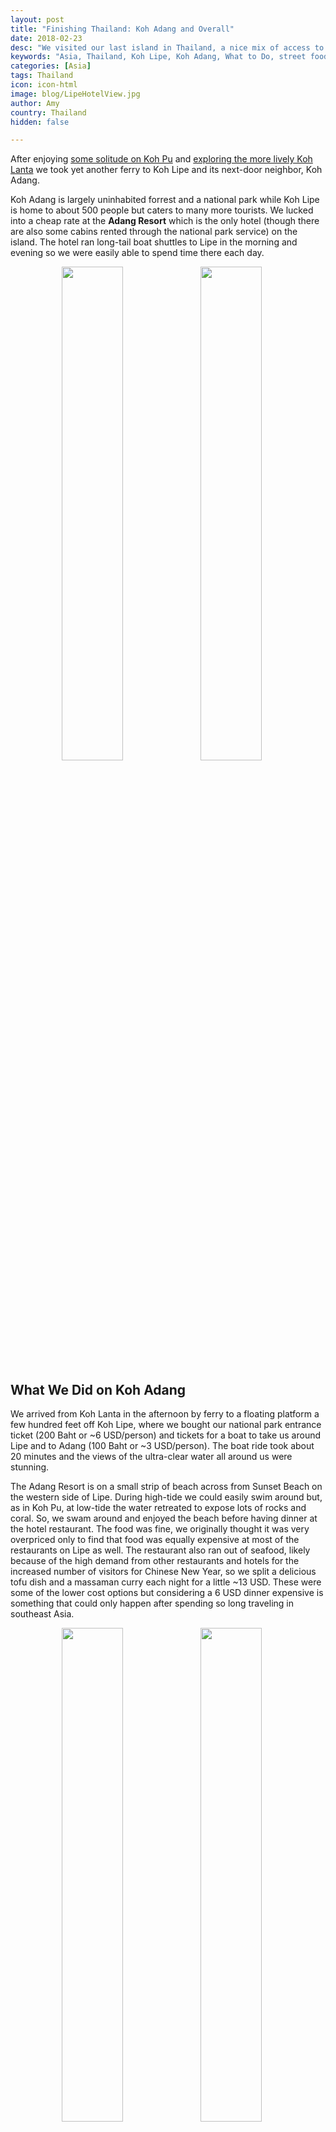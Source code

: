 ```yaml
---
layout: post
title: "Finishing Thailand: Koh Adang and Overall"
date: 2018-02-23
desc: "We visited our last island in Thailand, a nice mix of access to restaurants while still having a secluded feel. Plus, a review of our month traveling around Thailand."
keywords: "Asia, Thailand, Koh Lipe, Koh Adang, What to Do, street food, RTW"
categories: [Asia]
tags: Thailand
icon: icon-html
image: blog/LipeHotelView.jpg
author: Amy
country: Thailand
hidden: false

---
```


After enjoying [some solitude on Koh Pu](http://site.awellchartedpath.com/blog/2018/02/Koh-Pu/) and [exploring the more lively Koh Lanta](http://site.awellchartedpath.com/blog/2018/02/koh-lanta/) we took yet another ferry to Koh Lipe and its next-door neighbor, Koh Adang.

Koh Adang is largely uninhabited forrest and a national park while Koh Lipe is home to about 500 people but caters to many more tourists. We lucked into a cheap rate at the **Adang Resort** which is the only hotel (though there are also some cabins rented through the national park service) on the island. The hotel ran long-tail boat shuttles to Lipe in the morning and evening so we were easily able to spend time there each day. 

<div style="text-align: center; max-width: calc(100% - 20px);"><a href="/static/assets/img/blog/LipeHotelView.jpg" target="_blank"><img src="/static/assets/img/blog/LipeHotelView.jpg" width="45%"></a> <a href="/static/assets/img/blog/LipeWater.jpg" target="_blank"><img src="/static/assets/img/blog/LipeWater.jpg" width="45%"></a><p><i></i></p></div><p></p>

## <i class="fa fa-check-square" aria-hidden="true" style="color:#2495C4;"></i> What We Did on Koh Adang

We arrived from Koh Lanta in the afternoon by ferry to a floating platform a few hundred feet off Koh Lipe, where we bought our national park entrance ticket (200 Baht or ~6 USD/person) and tickets for a boat to take us around Lipe and to Adang (100 Baht or ~3 USD/person). The boat ride took about 20 minutes and the views of the ultra-clear water all around us were stunning.

The Adang Resort is on a small strip of beach across from Sunset Beach on the western side of Lipe. During high-tide we could easily swim around but, as in Koh Pu, at low-tide the water retreated to expose lots of rocks and coral. So, we swam around and enjoyed the beach before having dinner at the hotel restaurant. The food was fine, we originally thought it was very overpriced only to find that food was equally expensive at most of the restaurants on Lipe as well. The restaurant also ran out of seafood, likely because of the high demand from other restaurants and hotels for the increased number of visitors for Chinese New Year, so we split a delicious tofu dish and a massaman curry each night for a little ~13 USD. These were some of the lower cost options but considering a 6 USD dinner expensive is something that could only happen after spending so long traveling in southeast Asia. 

<div style="text-align: center; max-width: calc(100% - 20px);"><a href="/static/assets/img/blog/LipeSunset.jpg" target="_blank"><img src="/static/assets/img/blog/LipeSunset.jpg" width="45%"></a> <a href="/static/assets/img/blog/LipeLowTide.jpg" target="_blank"><img src="/static/assets/img/blog/LipeLowTide.jpg" width="45%"></a><p><i>The view from the beach on Adang for sunset and again completely transformed by low-tide.</i></p></div><p></p>

Our days on Koh Adang followed the same routine. We would get up and enjoy the included buffet breakfast before taking the boat shuttle to Lipe for lunch, returning in the afternoon to swim, watching sunset and the crabs that scurried across the beach, eating dinner at the hotel restaurant. Rinse and repeat. 

Our first morning we did venture off on a short hike. Just off the end of the beach where we were staying was a path that led to **"Pirate Waterfall"**. I have no idea what it had to do with pirates but it was an enjoyable hour long round trip. The path was pretty well marked though it did require that we climb up a short segment of rope to get up a large rock before reaching the falls. The falls themselves were not spectacular but were nice enough and it made for a good bit of morning exercise. 

<div style="text-align: center; max-width: calc(100% - 20px);"><a href="/static/assets/img/blog/LipeWaterfall1.jpg" target="_blank"><img src="/static/assets/img/blog/LipeWaterfall1.jpg" width="25.4%"></a> <a href="/static/assets/img/blog/LipeWaterfall2.jpg" target="_blank"><img src="/static/assets/img/blog/LipeWaterfall2.jpg" width="45%"></a><p><i>Pirate Waterfall Hike.</i></p></div><p></p>

On Lipe, the main attraction other than the beautiful beaches is **Walking Street**. It’s a strip of shops, restaurants, and tourist offices where we would walk each day, though some of the best restaurants for authentic food are down sidestreets. Sadly, when we first explored the area, we found that several of the restaurants, including one Nate particularly wanted to visit for Northern Thai food, were closed for Chinese New Year and would not be open the whole time we were there. Disappointed, we still managed to find good food, including a northern-Thai sour pork salad for Nate at **Noy Wangcha-aon**. Better than the food we found for lunch was the very inexpensive (~1 USD) smoothies/iced cocoas we found at a stall right near the main pedestrian entrance to **Sunrise Beach**. The stall seemed to cater equally to locals and tourists, which was not true of most places on walking street. The woman making drinks wasn’t the fastest but was friendly and the drinks were delicious and cheap. We would take them down onto Sunrise beach to sit on the white sand beach and people watch before we needed to return westward to get the boat back to Adang. 

<div style="text-align: center; max-width: calc(100% - 20px);"><a href="/static/assets/img/blog/LipeSmoothie.jpg" target="_blank"><img src="/static/assets/img/blog/LipeSmoothie.jpg" width="25.4%"></a> <a href="/static/assets/img/blog/LipeSunriseBeach.jpg" target="_blank"><img src="/static/assets/img/blog/LipeSunriseBeach.jpg" width="45%"></a><p><i>Amy standing outside the drink stand and the view of Sunrise Beach where we would sit and drink our cold beverages.</i></p></div><p></p>

On our last day, also our last day in Thailand, we took our usual boat over to Lipe, walked with our big backpacks down to Walking Street for lunch, and then made our way to the ferry and immigration office for our departure. At this point we are pretty expert at the ferry process and managed to get ourselves and our bags on the boat without incident. Weirdly, once you give the immigration officer your passport it is held by ferry staff until you're onboard, when they call out nationalities and have you sort though a stack of others from your country to find your own. Through this process Nate and I found out we were the only Americans on the boat but that there were multiple groups of people from the Ukraine. 

<div style="text-align: center; max-width: calc(100% - 20px);"><a href="/static/assets/img/blog/LipeBagTractor.jpg" target="_blank"><img src="/static/assets/img/blog/LipeBagTractor.jpg" width="45%"></a><p><i>The small tractor the hotel would use to transport bags to and from the long-tail boats.</i></p></div><p></p>

## <i class="fa fa-check-square" aria-hidden="true" style="color:#2495C4;"></i> How We Did with Our Budget

For our time on Koh Aang, we had budgeted as much as 42 USD a night for accommodations. We ended up splurging on **Adang Resort** for ~75 USD/night, which is much cheaper than their usual rates. Luckily, we had a lot of savings from our bungalow on Koh Lanta to offset the extra cost. We had also budgeted 8 USD per day per person for food and 10 USD per day per person for entertainment. Out of that planned 36 USD per day we ended up spending about 33 USD per day on average, including our national park admission fees (13 USD).

## <i class="fa fa-check-square" aria-hidden="true" style="color:#2495C4;"></i> Thailand Overall

Since we spent so long in Thailand, I wanted to summarize the experience a little more than I have for other places. 

**Spending**

For our 28 days in Thailand, we averaged 15 USD per person each day on food and entertainment, 42 USD per night on hotel stays (though the costs varied from just 21 USD on Lanta to 75 USD on Adang), and spent 435 USD total on trains and ferries. 

**Island Preferences**

We visited a lot of islands on this trip. Each had pros and cons but here are our main take-aways from each and our ranking for which ones we would consider returning to. 

**Koh Tao**: Tao surprised Nate by being more enjoyable than he expected. There was good, cheap local food, enough to do to stay occupied for a few days, and lots of travelers but relatively few tourists. While he went for dive school, the diving sites themselves aren't anything that special.

<div style="text-align: center; max-width: calc(100% - 20px);"><a href="/static/assets/img/blog/TaoHorizonPalm.jpg" target="_blank"><img src="/static/assets/img/blog/TaoHorizonPalm.jpg" width="45%"></a> <a href="/static/assets/img/blog/TaoSunset.jpg" target="_blank"><img src="/static/assets/img/blog/TaoSunset.jpg" width="45%"></a></div><p></p>

**Koh Lanta**:  Lanta was the biggest island we visited and had a good mix of nice resorts as well as budget accommodations, including our least expensive accommodation while in Thailand. There were lots of restaurants and bars to chose from, with a wide variety of both cuisine and price. There are also conveniences like 7-11 and mini-markets to pick up snacks, water, and toiletries or use an ATM. The beaches are some of the nicest with fewer rocks and coral, even at low tide. 

**Koh Pu:** This island is perfect if you want to escape the world. There are not many people, internet is limited, and you can bask on the beautiful beach to your hearts content. The downside is that you will be limited to your hotel and the ones on your beach for food, unless you spend extra to be able to move around between beaches. 
 
**Koh Phangan:** Picturesque, but a bit bland compared to the other islands we visited. The steep hills make getting around harder than it would be otherwise, though they do provide nice views. Nate doesn't regret going, but would have been happy to drop it.

<div style="text-align: center; max-width: calc(100% - 20px);"><a href="/static/assets/img/blog/PhanganSecretBeach.jpg" target="_blank"><img src="/static/assets/img/blog/PhanganSecretBeach.jpg" width="45%"></a> <a href="/static/assets/img/blog/PhanganSunsetReflections.jpg" target="_blank"><img src="/static/assets/img/blog/PhanganSunsetReflections.jpg" width="45%"></a><p><i></i></p></div><p></p>


**Koh Adang**: If you’re looking for some peace and tranquility but want access to restaurants, bars, and shopping, Adang is a nice middle ground with its easy access to Lipe. For us, taking the boat back and forth was a little annoying as the tides made coming and going certain times impossible. Lipe is definitely on the more expensive side for Thai islands as well. 

**Our Itinerary Overall**

If we could do it all again, I would have changed our itinerary entirely and visited just one island after my meditation retreat and used the excess time to backtrack to northern Thailand (Chiang Mai and/or Chiang Rai). We didn’t do that largely because of the timing and location of my meditation retreat, which I wouldn’t want to give up, BUT if not for that I think it would have been worth it to suffer through the extra long travel days. Since we aren’t burned out from work, we didn’t actually need all the recharging you can do on these beautiful beaches and got a little antsy for something more like our time in Vietnam or Myanmar.